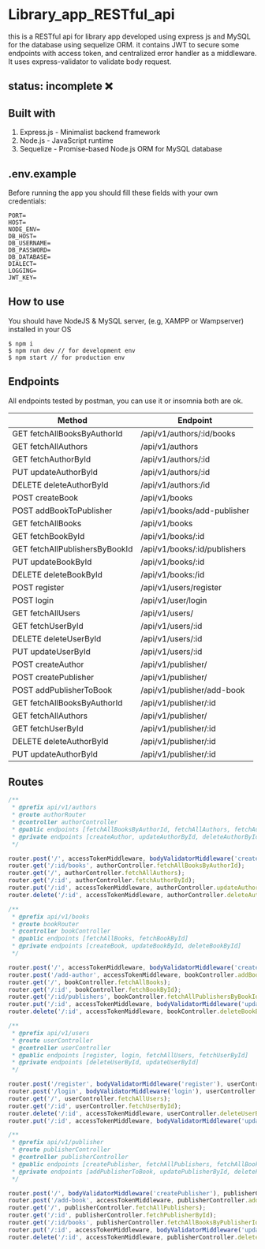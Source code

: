 # Library_app_RESTful_api

this is a RESTful api for library app developed using express js and MySQL for the database using sequelize ORM. it contains JWT to secure some endpoints with access token, and centralized error handler as a middleware. It uses express-validator to validate body request.

## status: incomplete ❌

## Built with

1. Express.js - Minimalist backend framework
2. Node.js - JavaScript runtime
3. Sequelize - Promise-based Node.js ORM for MySQL database

## .env.example

Before running the app you should fill these fields with your own credentials:

```
PORT=
HOST=
NODE_ENV=
DB_HOST=
DB_USERNAME=
DB_PASSWORD=
DB_DATABASE=
DIALECT=
LOGGING=
JWT_KEY=
```

## How to use

You should have NodeJS & MySQL server, (e.g, XAMPP or Wampserver) installed in your OS

```
$ npm i
$ npm run dev // for development env
$ npm start // for production env
```

## Endpoints

All endpoints tested by postman, you can use it or insomnia both are ok.

| Method                         | Endpoint                     |
| ------------------------------ | ---------------------------- |
| GET fetchAllBooksByAuthorId    | /api/v1/authors/:id/books    |
| GET fetchAllAuthors            | /api/v1/authors              |
| GET fetchAuthorById            | /api/v1/authors/:id          |
| PUT updateAuthorById           | /api/v1/authors/:id          |
| DELETE deleteAuthorById        | /api/v1/authors:/id          |
| POST createBook                | /api/v1/books                |
| POST addBookToPublisher        | /api/v1/books/add-publisher  |
| GET fetchAllBooks              | /api/v1/books                |
| GET fetchBookById              | /api/v1/books/:id            |
| GET fetchAllPublishersByBookId | /api/v1/books/:id/publishers |
| PUT updateBookById             | /api/v1/books/:id            |
| DELETE deleteBookById          | /api/v1/books:/id            |
| POST register                  | /api/v1/users/register       |
| POST login                     | /api/v1/user/login           |
| GET fetchAllUsers              | /api/v1/users/               |
| GET fetchUserById              | /api/v1/users/:id            |
| DELETE deleteUserById          | /api/v1/users/:id            |
| PUT updateUserById             | /api/v1/users/:id            |
| POST createAuthor              | /api/v1/publisher/           |
| POST createPublisher           | /api/v1/publisher/           |
| POST addPublisherToBook        | /api/v1/publisher/add-book   |
| GET fetchAllBooksByAuthorId    | /api/v1/publisher/:id        |
| GET fetchAllAuthors            | /api/v1/publisher/           |
| GET fetchUserById              | /api/v1/publisher/:id        |
| DELETE deleteAuthorById        | /api/v1/publisher/:id        |
| PUT updateAuthorById           | /api/v1/publisher/:id        |

## Routes

```js
/**
 * @prefix api/v1/authors
 * @route authorRouter
 * @controller authorController
 * @public endpoints [fetchAllBooksByAuthorId, fetchAllAuthors, fetchAuthorById]
 * @private endpoints [createAuthor, updateAuthorById, deleteAuthorById]
 */

router.post('/', accessTokenMiddleware, bodyValidatorMiddleware('createAuthor'), authorController.createAuthor);
router.get('/:id/books', authorController.fetchAllBooksByAuthorId);
router.get('/', authorController.fetchAllAuthors);
router.get('/:id', authorController.fetchAuthorById);
router.put('/:id', accessTokenMiddleware, authorController.updateAuthorById);
router.delete('/:id', accessTokenMiddleware, authorController.deleteAuthorById);

/**
 * @prefix api/v1/books
 * @route bookRouter
 * @controller bookController
 * @public endpoints [fetchAllBooks, fetchBookById]
 * @private endpoints [createBook, updateBookById, deleteBookById]
 */

router.post('/', accessTokenMiddleware, bodyValidatorMiddleware('createBook'), bookController.createBook);
router.post('/add-author', accessTokenMiddleware, bookController.addBookToPublisher);
router.get('/', bookController.fetchAllBooks);
router.get('/:id', bookController.fetchBookById);
router.get('/:id/publishers', bookController.fetchAllPublishersByBookId);
router.put('/:id', accessTokenMiddleware, bodyValidatorMiddleware('updateBookById'), bookController.updateBookById);
router.delete('/:id', accessTokenMiddleware, bookController.deleteBookById);

/**
 * @prefix api/v1/users
 * @route userController
 * @controller userController
 * @public endpoints [register, login, fetchAllUsers, fetchUserById]
 * @private endpoints [deleteUserById, updateUserById]
 */

router.post('/register', bodyValidatorMiddleware('register'), userController.register);
router.post('/login', bodyValidatorMiddleware('login'), userController.login);
router.get('/', userController.fetchAllUsers);
router.get('/:id', userController.fetchUserById);
router.delete('/:id', accessTokenMiddleware, userController.deleteUserById);
router.put('/:id', accessTokenMiddleware, bodyValidatorMiddleware('updateUserById'), userController.updateUserById);

/**
 * @prefix api/v1/publisher
 * @route publisherController
 * @controller publisherController
 * @public endpoints [createPublisher, fetchAllPublishers, fetchAllBooksByPublisherId, fetchPublisherById]
 * @private endpoints [addPublisherToBook, updatePublisherById, deletePublisherById]
 */

router.post('/', bodyValidatorMiddleware('createPublisher'), publisherController.createPublisher);
router.post('/add-book', accessTokenMiddleware, publisherController.addPublisherToBook);
router.get('/', publisherController.fetchAllPublishers);
router.get('/:id', publisherController.fetchPublisherById);
router.get('/:id/books', publisherController.fetchAllBooksByPublisherId);
router.put('/:id', accessTokenMiddleware, bodyValidatorMiddleware('updatePublisherById'), publisherController.updatePublisherById);
router.delete('/:id', accessTokenMiddleware, publisherController.deletePublisherById);
```
